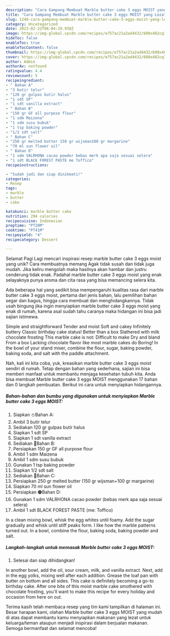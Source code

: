 ```yaml
---
description: "Cara Gampang Membuat Marble butter cake 3 eggs MOIST yang Lezat, Lezat"
title: "Cara Gampang Membuat Marble butter cake 3 eggs MOIST yang Lezat, Lezat"
slug: 1240-cara-gampang-membuat-marble-butter-cake-3-eggs-moist-yang-lezat-lezat
category: Uncategorized
date: 2023-02-22T06:04:29.938Z
image: https://img-global.cpcdn.com/recipes/e757ac21a2ad4432/680x482cq70/marble-butter-cake-3-eggs-moist-foto-resep-utama.jpg
hideToc: false
enableToc: true
enableTocContent: false
thumbnail: https://img-global.cpcdn.com/recipes/e757ac21a2ad4432/680x482cq70/marble-butter-cake-3-eggs-moist-foto-resep-utama.jpg
cover: https://img-global.cpcdn.com/recipes/e757ac21a2ad4432/680x482cq70/marble-butter-cake-3-eggs-moist-foto-resep-utama.jpg
author: Admin
authorAv: notfound
ratingvalue: 4.4
reviewcount: 5
recipeingredient:
- " Bahan A"
- "3 butir telur"
- "120 gr gulpas butir halus"
- "1 sdt SP"
- "1 sdt vanilla extract"
- " Bahan B"
- "150 gr GF all purpose flour"
- "1 sdm Maizena"
- "1 sdm susu bubuk"
- "1 tsp baking powder"
- "1/2 sdt salt"
- " Bahan C"
- "250 gr melted butter 150 gr wijsman100 gr margarine"
- "70 ml sun flower oil"
- " Bahan D"
- "1 sdm VALRHONA cacao powder bebas merk apa saja sesuai selera"
- "1 sdt BLACK FOREST PASTE me Toffico"
recipeinstructions:

- "Sudah jadi dan siap dinikmati!"
categories:
- Resep
tags:
- marble
- butter
- cake

katakunci: marble butter cake 
nutrition: 294 calories
recipecuisine: Indonesian
preptime: "PT20M"
cooktime: "PT41M"
recipeyield: "4"
recipecategory: Dessert

---
```



Selamat Pagi Lagi mencari inspirasi resep marble butter cake 3 eggs moist yang unik? Cara membuatnya memang Agak tidak susah dan tidak juga mudah. Jika keliru mengolah maka hasilnya akan hambar dan justru cenderung tidak enak. Padahal marble butter cake 3 eggs moist yang enak selayaknya punya aroma dan cita rasa yang bisa memancing selera kita.


Ada beberapa hal yang sedikit bisa mempengaruhi kualitas rasa dari marble butter cake 3 eggs moist, pertama dari jenis bahan, lalu pemilihan bahan segar dan bagus, hingga cara membuat dan menghidangkannya. Tidak usah bingung jika ingin menyiapkan marble butter cake 3 eggs moist yang enak di rumah, karena asal sudah tahu caranya maka hidangan ini bisa jadi sajian istimewa.

Simple and straightforward Tender and moist Soft and cakey Infinitely buttery Classic birthday cake status! Better than a box Slathered with milk chocolate frosting This marble cake is not: Difficult to make Dry and bland From a box Lacking chocolate flavor like most marble cakes do Boring! In the bowl of your stand mixer, combine the flour, sugar, baking powder, baking soda, and salt with the paddle attachment.


Nah, kali ini kita coba, yuk, kreasikan marble butter cake 3 eggs moist sendiri di rumah. Tetap dengan bahan yang sederhana, sajian ini bisa memberi manfaat untuk membantu menjaga kesehatan tubuh kita. Anda bisa membuat Marble butter cake 3 eggs MOIST menggunakan 17 bahan dan 0 langkah pembuatan. Berikut ini cara untuk menyiapkan hidangannya.

<!--inarticleads1-->

##### Bahan-bahan dan bumbu yang digunakan untuk menyiapkan Marble butter cake 3 eggs MOIST:

1. Siapkan  ⛄Bahan A:
1. Ambil 3 butir telur
1. Sediakan 120 gr gulpas butir halus
1. Siapkan 1 sdt SP
1. Siapkan 1 sdt vanilla extract
1. Sediakan  🎄Bahan B:
1. Persiapkan 150 gr GF all purpose flour
1. Ambil 1 sdm Maizena
1. Ambil 1 sdm susu bubuk
1. Gunakan 1 tsp baking powder
1. Siapkan 1/2 sdt salt
1. Sediakan  🧈Bahan C:
1. Persiapkan 250 gr melted butter (150 gr wijsman+100 gr margarine)
1. Siapkan 70 ml sun flower oil
1. Persiapkan  🟤Bahan D:
1. Gunakan 1 sdm VALRHONA cacao powder (bebas merk apa saja sesuai selera)
1. Ambil 1 sdt BLACK FOREST PASTE (me: Toffico)


In a clean mixing bowl, whisk the egg whites until foamy. Add the sugar gradually and whisk until stiff peaks form. I like how the marble patterns turned out. In a bowl, combine the flour, baking soda, baking powder and salt. 

<!--inarticleads2-->

##### Langkah-langkah untuk memasak Marble butter cake 3 eggs MOIST:


1. Selesai dan siap dihidangkan!

In another bowl, add the oil, sour cream, milk, and vanilla extract. Next, add in the egg yolks, mixing well after each addition. Grease the loaf pan with butter on bottom and all sides. This cake is definitely becoming a go-to birthday cake. After one bite of this moist marble cake smothered with chocolate frosting, you&#39;ll want to make this recipe for every holiday and occasion from here on out. 

Terima kasih telah membaca resep yang tim kami tampilkan di halaman ini. Besar harapan kami, olahan Marble butter cake 3 eggs MOIST yang mudah di atas dapat membantu kamu menyiapkan makanan yang lezat untuk keluarga/teman ataupun menjadi inspirasi dalam berjualan makanan. Semoga bermanfaat dan selamat mencoba!
